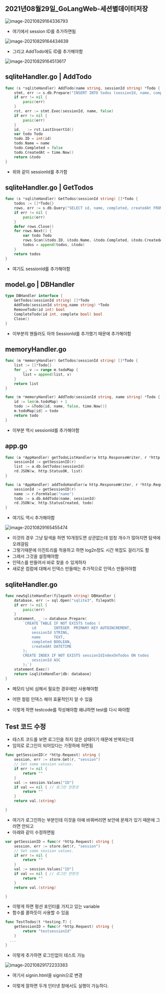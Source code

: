 ## 2021년08월29일_GoLangWeb-세션별데이터저장

![image-20210829164336793](2021년08월29일_GoLangWeb-세션별데이터저장.assets/image-20210829164336793.png)

- 여기에서 session ID를 추가하면됨

![image-20210829164434639](2021년08월29일_GoLangWeb-세션별데이터저장.assets/image-20210829164434639.png)

- 그리고 AddTodo에도 ID를 추가해야함

![image-20210829164513617](2021년08월29일_GoLangWeb-세션별데이터저장.assets/image-20210829164513617.png)

## sqliteHandler.go | AddTodo

```go
func (s *sqliteHandler) AddTodo(name string, sessionId string) *Todo {
	stmt, err := s.db.Prepare("INSERT INTO todos (sessionId, name, completed, createdAt) VALUES (?, ?, ?, datetime('now'))")
	if err != nil {
		panic(err)
	}
	rst, err := stmt.Exec(sessionId, name, false)
	if err != nil {
		panic(err)
	}
	id, _ := rst.LastInsertId()
	var todo Todo
	todo.ID = int(id)
	todo.Name = name
	todo.Completed = false
	todo.CreatedAt = time.Now()
	return &todo
}
```

- 위와 같이 sessionId를 추가함

## sqliteHandler.go | GetTodos

```go
func (s *sqliteHandler) GetTodos(sessionId string) []*Todo {
	todos := []*Todo{}
	rows, err := s.db.Query("SELECT id, name, completed, createdAt FROM todos WHERE sessionId=?",sessionId)
	if err != nil {
		panic(err)
	}
	defer rows.Close()
	for rows.Next() {
		var todo Todo
		rows.Scan(&todo.ID, &todo.Name, &todo.Completed, &todo.CreatedAt)
		todos = append(todos, &todo)
	}
	return todos
}
```

- 여기도 sessionId를 추가해야함

## model.go | DBHandler

```go
type DBHandler interface {
	GetTodos(sessionId string) []*Todo
	AddTodo(sessionId string,name string) *Todo
	RemoveTodo(id int) bool
	CompleteTodo(id int, complete bool) bool
	Close()
}
```

- 이부분의 핸들러도 아까 SessionId를 추가했기 때문에 추가해야함

## memoryHandler.go 

```go
func (m *memoryHandler) GetTodos(sessionId string) []*Todo {
	list := []*Todo{}
	for _, v := range m.todoMap {
		list = append(list, v)
	}
	return list
}

func (m *memoryHandler) AddTodo(sessionId string, name string) *Todo {
	id := len(m.todoMap) + 1
	todo := &Todo{id, name, false, time.Now()}
	m.todoMap[id] = todo
	return todo
}
```

- 이부분 역시 sessionId를 추가해야함

## app.go 

```go
func (a *AppHandler) getTodoListHandler(w http.ResponseWriter, r *http.Request) {
	sessionId := getSessionID(r)
	list := a.db.GetTodos(sessionId)
	rd.JSON(w, http.StatusOK, list)
}

func (a *AppHandler) addTodoHandler(w http.ResponseWriter, r *http.Request) {
	sessionId := getSessionID(r)
	name := r.FormValue("name")
	todo := a.db.AddTodo(name, sessionId)
	rd.JSON(w, http.StatusCreated, todo)
}
```

- 여기도 역시 추가해야함

![image-20210829165455474](2021년08월29일_GoLangWeb-세션별데이터저장.assets/image-20210829165455474.png)

- 이것의 경우 그냥 탐색을 하면 10개정도면 상관없는데 엄청 개수가 많아지면 탐색에 오래걸림
- 그렇기때문에 이진트리를 적용하고 하면 log2n정도 시간 복잡도 걸리기도 함 
- 그래서 그것을 설정해야함
- 인덱스를 만들어서 바로 찾을 수 있게하자
- 새로운 컴럼에 대해서 인덱스 만들때는 추가적으로 인덱스 만들어야함

## sqliteHandler.go

```go
func newSqliteHandler(filepath string) DBHandler {
	database, err := sql.Open("sqlite3", filepath)
	if err != nil {
		panic(err)
	}
	statement, _ := database.Prepare(
		`CREATE TABLE IF NOT EXISTS todos (
			id        INTEGER  PRIMARY KEY AUTOINCREMENT,
			sessionId STRING,
			name      TEXT,
			completed BOOLEAN,
			createdAt DATETIME
		);
		CREATE INDEX IF NOT EXISTS sessionIdIndexOnTodos ON todos
			sessionId ASC
		);`)
	statement.Exec()
	return &sqliteHandler{db: database}
}
```

- 메모리 낭비 심해서 필요한 경우에만 사용해야함
- 어떤 컬럼 인덱스 해야 효율적인지 알 수 있음

- 이렇게 하면 testcode를 작성해야함 왜냐하면 test를 다시 짜야함

## Test 코드 수정

- 테스트 코드를 보면 로그인을 하지 않은 상태이기 때문에 반복되는데 
- 임의로 로그인이 되어있다는 가정하에 하면됨

```go
func getSessionID(r *http.Request) string {
	session, err := store.Get(r, "session")
	// Set some session values.
	if err != nil {
		return ""
	}
	val := session.Values["ID"]
	if val == nil { // 로그인 안한것
		return ""
	}
	return val.(string)

}
```

- 여기가 로그인하는 부분인데 이것을 아예 바꿔버리면 보안에 문제가 있기 때문에 그러면 안되고 
- 아래와 같이 수정하면됨

```go
var getSessionID = func(r *http.Request) string {
	session, err := store.Get(r, "session")
	// Set some session values.
	if err != nil {
		return ""
	}
	val := session.Values["ID"]
	if val == nil { // 로그인 안한것
		return ""
	}
	return val.(string)

}
```

- 이렇게 하면 펑션 포인터를 가지고 있는 variable
- 함수를 콜하듯이 사용할 수 있음

```go
func TestTodos(t *testing.T) {
	getSessionID = func(r *http.Request) string {
		return "testsessionId"
	}
  ...
}
```

- 이렇게 추가하면 로그인없이 테스트 가능

![image-20210829172233383](2021년08월29일_GoLangWeb-세션별데이터저장.assets/image-20210829172233383.png)

- 여기서 signin.html을 signin으로 변경

- 이렇게 잘하면 두개 인터넷 창에서도 실행이 가능하다.

